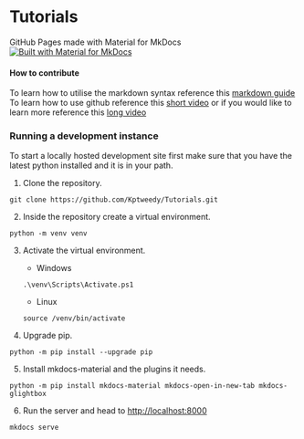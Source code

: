 # Tutorials
GitHub Pages made with Material for MkDocs
[![Built with Material for MkDocs](https://img.shields.io/badge/Material_for_MkDocs-526CFE?style=for-the-badge&logo=MaterialForMkDocs&logoColor=white)](https://squidfunk.github.io/mkdocs-material/)
#### How to contribute  

To learn how to utilise  the markdown syntax reference this [markdown guide](https://www.markdownguide.org/basic-syntax)  
To learn how to use github reference this [short video](https://www.youtube.com/watch?v=iv8rSLsi1xo) or if you would like to learn more reference this [long video](https://www.youtube.com/watch?v=tRZGeaHPoaw)  
### Running a development instance
To start a locally hosted development site first make sure that you have the latest python installed and it is in your path.
 
 1. Clone the repository.  
```
git clone https://github.com/Kptweedy/Tutorials.git
```  

2.  Inside the repository create a virtual environment.  
```
python -m venv venv
```  

3. Activate the virtual environment.   
	- Windows  
	 ```
	 .\venv\Scripts\Activate.ps1
	 ```  
	- Linux  
	```
	source /venv/bin/activate
	```  
	
1. Upgrade pip.  
```
python -m pip install --upgrade pip
```  

5. Install mkdocs-material and the plugins it needs.  
```
python -m pip install mkdocs-material mkdocs-open-in-new-tab mkdocs-glightbox
```  

6. Run the server and head to [http://localhost:8000](http://localhost:8000)
```
mkdocs serve
```  
